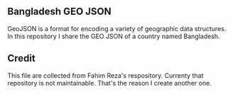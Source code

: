 ## Bangladesh GEO JSON

GeoJSON is a format for encoding a variety of geographic data structures. In this repository I share the GEO JSON of a country named Bangladesh.

## Credit
This file are collected from Fahim Reza's respository. Currenty that repository is not maintainable. That's the reason I create another one.
